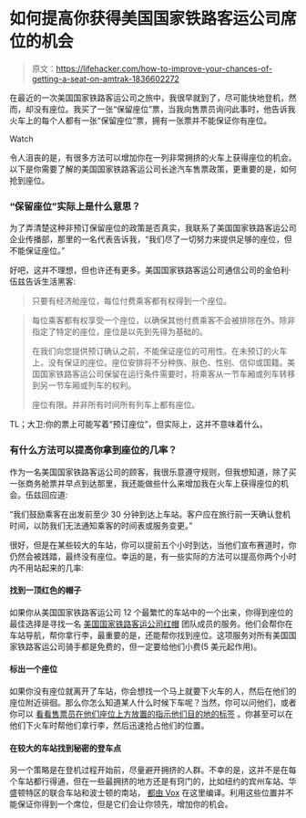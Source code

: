 # 如何提高你获得美国国家铁路客运公司席位的机会

> 原文：<https://lifehacker.com/how-to-improve-your-chances-of-getting-a-seat-on-amtrak-1836602272>

在最近的一次美国国家铁路客运公司之旅中，我很早就到了，尽可能快地登机，然而，却没有座位。我买了一张“保留座位”票，当我向售票员询问此事时，他告诉我火车上的每个人都有一张“保留座位”票，拥有一张票并不能保证你有座位。

Watch

令人沮丧的是，有很多方法可以增加你在一列非常拥挤的火车上获得座位的机会。以下是你需要了解的美国国家铁路客运公司长途汽车售票政策，更重要的是，如何抢到座位。

### “保留座位”实际上是什么意思？

为了弄清楚这种非预订保留座位的政策是否真实，我联系了美国国家铁路客运公司企业传播部，那里的一名代表告诉我，“我们尽了一切努力来提供足够的座位，但不能保证座位。”

好吧，这并不理想，但也许还有更多。美国国家铁路客运公司通信公司的金伯利·伍兹告诉生活黑客:

> 只要有经济舱座位，每位付费乘客都有权得到一个座位。

> 每位乘客都有权享受一个座位，以确保其他付费乘客不会被排除在外。除非指定了特定的座位，座位是以先到先得为基础的。
> 
> 在我们向您提供预订确认之前，不能保证座位的可用性。在未预订的火车上，没有保证的座位。座位安排将不分种族、肤色、性别、信仰或国籍。美国国家铁路客运公司保留在运行条件需要时，将乘客从一节车厢或列车转移到另一节车厢或列车的权利。
> 
> 座位有限。并非所有时间所有列车上都有座位。

TL；大卫:你的票上可能写着“预订座位”，但实际上，这并不意味着什么。

### 有什么方法可以提高你拿到座位的几率？

作为一名美国国家铁路客运公司的顾客，我很乐意遵守规则，但我想知道，除了买一张商务舱票并早点到达那里，我还能做些什么来增加我在火车上获得座位的机会。伍兹回应道:

“我们鼓励乘客在出发前至少 30 分钟到达上车站。客户应在旅行前一天确认登机时间，以防我们无法通知乘客的时间表或服务变更。”

很好，但是在某些较大的车站，你可以提前五个小时到达，当他们宣布赛道时，你仍然会被践踏，最终没有座位。幸运的是，有一些实际的方法可以提高你两个小时内不用站起来的几率:

#### 找到一顶红色的帽子

如果你从美国国家铁路客运公司 12 个最繁忙的车站中的一个出来，你得到座位的最佳选择是寻找一名 [美国国家铁路客运公司红帽](http://blog.amtrak.com/2014/10/redcapsatyourservice/) 团队成员的服务。他们会帮你在车站导航，帮你拿行李，最重要的是，还能帮你找到座位。这项服务对所有美国国家铁路客运公司骑手都是免费的，但一定要给他们小费(5 美元起作用)。

#### 标出一个座位

如果你没有座位就离开了车站，你会想找一个马上就要下火车的人，然后在他们的座位附近徘徊。那么你怎么知道某人什么时候下车呢？当然，你可以问他们，或者你可以 [看看售票员在他们座位上方放置的指示他们目的地的标签](http://theforwardcabin.com/2015/08/12/how-to-get-the-best-coach-seat-on-amtrak/) 。你甚至可以在他们下火车时帮他们拿行李，然后迅速抢占他们的位置。

#### 在较大的车站找到秘密的登车点

另一个策略是在登机过程开始前，尽量避开拥挤的人群。不幸的是，这并不是在每个车站都行得通，但在一些最拥挤的地方还是有窍门的，比如纽约的宾州车站、华盛顿特区的联合车站和波士顿的南站， [都由 Vox](https://www.vox.com/2014/3/31/5563600/everything-you-need-to-know-about-boarding-an-amtrak-train) 在这里编译。利用这些位置并不能保证你得到一个席位，但是它们会让你领先，增加你的机会。